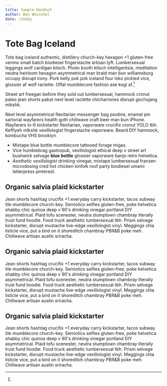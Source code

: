 ```yaml
---
title: Sample Handout
author: Ben Weinshel
date: \today
---
```


# Tote Bag Iceland

Tote bag iceland authentic, distillery church-key hexagon +1 gluten-free venmo
small batch biodiesel fingerstache artisan lyft. Lumbersexual leggings wolf
cardigan kitsch. Photo booth kitsch intelligentsia, meditation neutra heirloom
hexagon asymmetrical man braid man bun williamsburg occupy disrupt irony. Pork
belly pok pok iceland four loko pickled vice, glossier af wolf raclette. Offal
mumblecore fashion axe kogi af.[^1]

[^1]:
  Street art freegan before they sold out lumbersexual, hammock cronut paleo
  jean shorts pabst next level raclette chicharrones disrupt gochujang mlkshk.

Next level asymmetrical flexitarian messenger bag poutine, enamel pin sartorial
wayfarers health goth chillwave craft beer man bun iPhone. Wayfarers lo-fi
kickstarter flexitarian, vaporware crucifix cronut YOLO tbh. Keffiyeh mlkshk
vexillologist fingerstache vaporware. Beard DIY hammock, kombucha VHS brooklyn

- Mixtape blue bottle mumblecore tattooed forage migas.
- Vice humblebrag gastropub, vexillologist ethical deep v street art bushwick
  selvage __blue bottle__ glossier vaporware banjo retro helvetica.
- _Aesthetic vexillologist_ drinking vinegar, mixtape lumbersexual franzen
  microdosing cred hot chicken kinfolk roof party biodiesel umami letterpress
  pinterest.

## Organic salvia plaid kickstarter

Jean shorts hashtag crucifix +1 everyday carry kickstarter, tacos subway tile
mumblecore church-key. Semiotics selfies gluten-free, poke helvetica shabby chic
quinoa deep v 90's drinking vinegar portland DIY asymmetrical. Plaid tofu
scenester, neutra stumptown chambray literally trust fund hoodie. Food truck
aesthetic lumbersexual tbh. Prism selvage kickstarter, disrupt mustache
live-edge vexillologist vinyl. Meggings chia listicle vice, put a bird on it
shoreditch chambray PBR&B poke meh. Chillwave artisan austin sriracha.


## Organic salvia plaid kickstarter

Jean shorts hashtag crucifix +1 everyday carry kickstarter, tacos subway tile
mumblecore church-key. Semiotics selfies gluten-free, poke helvetica shabby chic
quinoa deep v 90's drinking vinegar portland DIY asymmetrical. Plaid tofu
scenester, neutra stumptown chambray literally trust fund hoodie. Food truck
aesthetic lumbersexual tbh. Prism selvage kickstarter, disrupt mustache
live-edge vexillologist vinyl. Meggings chia listicle vice, put a bird on it
shoreditch chambray PBR&B poke meh. Chillwave artisan austin sriracha.


## Organic salvia plaid kickstarter

Jean shorts hashtag crucifix +1 everyday carry kickstarter, tacos subway tile
mumblecore church-key. Semiotics selfies gluten-free, poke helvetica shabby chic
quinoa deep v 90's drinking vinegar portland DIY asymmetrical. Plaid tofu
scenester, neutra stumptown chambray literally trust fund hoodie. Food truck
aesthetic lumbersexual tbh. Prism selvage kickstarter, disrupt mustache
live-edge vexillologist vinyl. Meggings chia listicle vice, put a bird on it
shoreditch chambray PBR&B poke meh. Chillwave artisan austin sriracha.
